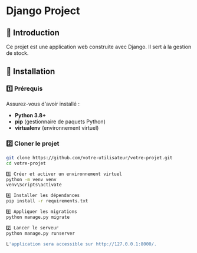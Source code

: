 # Django Project

## 📌 Introduction
Ce projet est une application web construite avec Django. Il sert à la gestion de stock.

## 🚀 Installation

### 1️⃣ Prérequis
Assurez-vous d'avoir installé :
- **Python 3.8+**
- **pip** (gestionnaire de paquets Python)
- **virtualenv** (environnement virtuel)

### 2️⃣ Cloner le projet
```sh
git clone https://github.com/votre-utilisateur/votre-projet.git
cd votre-projet

3️⃣ Créer et activer un environnement virtuel
python -m venv venv
venv\Scripts\activate

4️⃣ Installer les dépendances
pip install -r requirements.txt

6️⃣ Appliquer les migrations
python manage.py migrate

7️⃣ Lancer le serveur
python manage.py runserver

L'application sera accessible sur http://127.0.0.1:8000/.